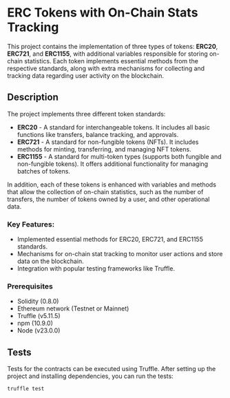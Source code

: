 # ERC Tokens with On-Chain Stats Tracking

This project contains the implementation of three types of tokens: **ERC20**, **ERC721**, and **ERC1155**, with additional variables responsible for storing on-chain statistics. Each token implements essential methods from the respective standards, along with extra mechanisms for collecting and tracking data regarding user activity on the blockchain.

## Description

The project implements three different token standards:

- **ERC20** - A standard for interchangeable tokens. It includes all basic functions like transfers, balance tracking, and approvals.
- **ERC721** - A standard for non-fungible tokens (NFTs). It includes methods for minting, transferring, and managing NFT tokens.
- **ERC1155** - A standard for multi-token types (supports both fungible and non-fungible tokens). It offers additional functionality for managing batches of tokens.

In addition, each of these tokens is enhanced with variables and methods that allow the collection of on-chain statistics, such as the number of transfers, the number of tokens owned by a user, and other operational data.

### Key Features:

- Implemented essential methods for ERC20, ERC721, and ERC1155 standards.
- Mechanisms for on-chain stat tracking to monitor user actions and store data on the blockchain.
- Integration with popular testing frameworks like Truffle.

### Prerequisites

- Solidity (0.8.0)
- Ethereum network (Testnet or Mainnet)
- Truffle (v5.11.5)
- npm (10.9.0)
- Node (v23.0.0)

## Tests

Tests for the contracts can be executed using Truffle. After setting up the project and installing dependencies, you can run the tests:

```bash
truffle test
```
